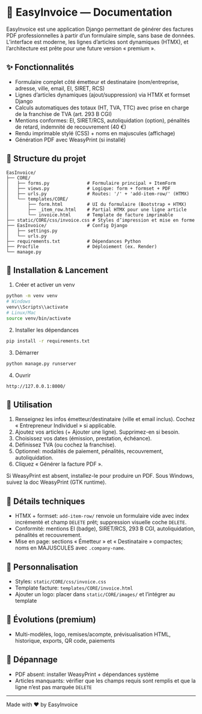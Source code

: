 # 🧾 EasyInvoice — Documentation

EasyInvoice est une application Django permettant de générer des factures PDF professionnelles à partir d’un formulaire simple, sans base de données. L’interface est moderne, les lignes d’articles sont dynamiques (HTMX), et l’architecture est prête pour une future version « premium ».

## ✨ Fonctionnalités

- Formulaire complet côté émetteur et destinataire (nom/entreprise, adresse, ville, email, EI, SIRET, RCS)
- Lignes d’articles dynamiques (ajout/suppression) via HTMX et formset Django
- Calculs automatiques des totaux (HT, TVA, TTC) avec prise en charge de la franchise de TVA (art. 293 B CGI)
- Mentions conformes: EI, SIRET/RCS, autoliquidation (option), pénalités de retard, indemnité de recouvrement (40 €)
- Rendu imprimable stylé (CSS) + noms en majuscules (affichage)
- Génération PDF avec WeasyPrint (si installé)

## 📁 Structure du projet

```
EasInvoice/
├── CORE/
│   ├── forms.py              # Formulaire principal + ItemForm
│   ├── views.py              # Logique: form + formset + PDF
│   ├── urls.py               # Routes: '/' + 'add-item-row/' (HTMX)
│   └── templates/CORE/
│       ├── form.html         # UI du formulaire (Bootstrap + HTMX)
│       ├── _item_row.html    # Partial HTMX pour une ligne article
│       └── invoice.html      # Template de facture imprimable
├── static/CORE/css/invoice.css # Styles d’impression et mise en forme
├── EasInvoice/               # Config Django
│   ├── settings.py
│   └── urls.py
├── requirements.txt          # Dépendances Python
├── Procfile                  # Déploiement (ex. Render)
└── manage.py
```

## 🚀 Installation & Lancement

1) Créer et activer un venv
```bash
python -m venv venv
# Windows
venv\\Scripts\\activate
# Linux/Mac
source venv/bin/activate
```

2) Installer les dépendances
```bash
pip install -r requirements.txt
```

3) Démarrer
```bash
python manage.py runserver
```

4) Ouvrir
```
http://127.0.0.1:8000/
```

## 🧠 Utilisation

1. Renseignez les infos émetteur/destinataire (ville et email inclus). Cochez « Entrepreneur Individuel » si applicable.
2. Ajoutez vos articles (+ Ajouter une ligne). Supprimez-en si besoin.
3. Choisissez vos dates (émission, prestation, échéance).
4. Définissez TVA (ou cochez la franchise).
5. Optionnel: modalités de paiement, pénalités, recouvrement, autoliquidation.
6. Cliquez « Générer la facture PDF ».

Si WeasyPrint est absent, installez-le pour produire un PDF. Sous Windows, suivez la doc WeasyPrint (GTK runtime).

## 🧩 Détails techniques

- HTMX + formset: `add-item-row/` renvoie un formulaire vide avec index incrémenté et champ `DELETE` prêt; suppression visuelle coche `DELETE`.
- Conformité: mentions EI (badge), SIRET/RCS, 293 B CGI, autoliquidation, pénalités et recouvrement.
- Mise en page: sections « Émetteur » et « Destinataire » compactes; noms en MAJUSCULES avec `.company-name`.

## 🔧 Personnalisation

- Styles: `static/CORE/css/invoice.css`
- Template facture: `templates/CORE/invoice.html`
- Ajouter un logo: placer dans `static/CORE/images/` et l’intégrer au template

## 🔮 Évolutions (premium)

- Multi-modèles, logo, remises/acompte, prévisualisation HTML, historique, exports, QR code, paiements

## 🛟 Dépannage

- PDF absent: installer WeasyPrint + dépendances système
- Articles manquants: vérifier que les champs requis sont remplis et que la ligne n’est pas marquée `DELETE`

---

Made with ❤️ by EasyInvoice
